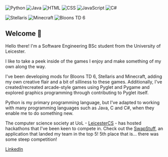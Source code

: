 ![Python](https://img.shields.io/badge/Python-3776AB?style=for-the-badge&logo=python&logoColor=white)
![Java](https://img.shields.io/badge/Java-ED8B00?style=for-the-badge&logo=openjdk&logoColor=white)
![HTML](https://img.shields.io/badge/HTML-E34F26?style=for-the-badge&logo=html5&logoColor=white)
![CSS](https://img.shields.io/badge/CSS-1572B6?style=for-the-badge&logo=css3&logoColor=white)
![JavaScript](https://img.shields.io/badge/JavaScript-F7DF1E?style=for-the-badge&logo=javascript&logoColor=black)
![C#](https://img.shields.io/badge/C%23-239120?style=for-the-badge&logo=unity&logoColor=white)

![Stellaris](https://img.shields.io/badge/Stellaris-000000?style=for-the-badge&logo=paradox-interactive&logoColor=white)
![Minecraft](https://img.shields.io/badge/Minecraft-66B9F2?style=for-the-badge&logo=minecraft&logoColor=white)
![Bloons TD 6](https://img.shields.io/badge/Bloons%20TD%206-FF4F00?style=for-the-badge&logo=ninja-kiwi&logoColor=white)


## Welcome 👋

Hello there! I'm a Software Engineering BSc student from the University of Leicester.

I like to take a peek inside of the games I enjoy and make something of my own along the way.

I've been developing mods for Bloons TD 6, Stellaris and Minecraft, adding my own creative flair and a bit of silliness to these games. Additionally, I've created/recreated arcade-style games using Pyglet and Pygame and explored graphics programming through contributing to Pyglet itself. 

Python is my primary programming language, but I've adapted to working with many programming languages such as Java, C and C#, when they enable me to do something new.

The computer science society at UoL - [LeicesterCS](https://leicestercs.co.uk/) - has hosted hackathons that I've been keen to compete in. Check out the [SwapStuff](https://github.com/ZabirAbu/RecycleSharingSystem), an application that landed my team in the top 5! 5th place that is... there was some steep competition!

[LinkedIn](https://www.linkedin.com/in/ross-the-boss/)

<!--
**Ross-TheBoss/Ross-TheBoss** is a ✨ _special_ ✨ repository because its `README.md` (this file) appears on your GitHub profile.

Here are some ideas to get you started:

- 🔭 I’m currently working on ...
- 🌱 I’m currently learning ...
- 👯 I’m looking to collaborate on ...
- 🤔 I’m looking for help with ...
- 💬 Ask me about ...
- 📫 How to reach me: ...
- 😄 Pronouns: ...
- ⚡ Fun fact: ...
-->
